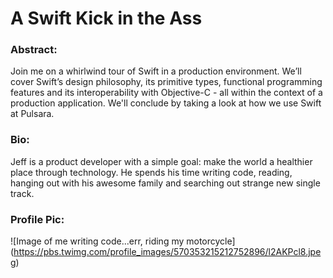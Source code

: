 # A Swift Kick in the Ass

### Abstract:
Join me on a whirlwind tour of Swift in a production environment. We’ll cover Swift’s design philosophy, its primitive types, functional programming features and its interoperability with Objective-C - all within the context of a production application. We'll conclude by taking a look at how we use Swift at Pulsara.

### Bio:

Jeff is a product developer with a simple goal: make the world a healthier place through technology. He spends his time writing code, reading, hanging out with his awesome family and searching out strange new single track.

### Profile Pic:

![Image of me writing code...err, riding my motorcycle]
(https://pbs.twimg.com/profile_images/570353215212752896/l2AKPcl8.jpeg)
